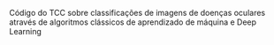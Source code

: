 Código do TCC sobre classificações de imagens de doenças oculares através de algoritmos clássicos de aprendizado de máquina e Deep Learning
